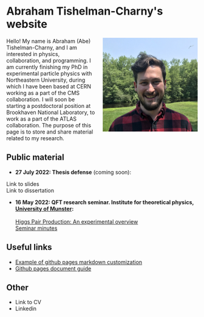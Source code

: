 # Abraham Tishelman-Charny's website 

<link rel="shortcut icon" type="image/x-icon" href="Documents/RabidBirdFavicon.ico?">

<img style="float: right; margin-left: 20px;" 
   width="250" 
   alt="Me" 
   title="Me"
   src="Documents/Abraham_Tishelman-Charny_photo.jpg">

Hello! My name is Abraham (Abe) Tishelman-Charny, and I am interested in physics, collaboration, and programming. I am currently finishing my PhD in experimental particle physics with Northeastern University, during which I have been based at CERN working as a part of the CMS collaboration. I will soon be starting a postdoctoral position at Brookhaven National Laboratory, to work as a part of the ATLAS collaboration. The purpose of this page is to store and share material related to my research. 

## Public material 

- **27 July 2022: Thesis defense** (coming soon):

Link to slides <br />
Link to dissertation <br />

- **16 May 2022: QFT research seminar. Institute for theoretical physics, [University of Munster](https://www.uni-muenster.de/Physik.TP/en/teaching/courses/research_seminar_quantum_field_theory_ss2022.html):** <br /> <br />
<a href="Documents/16_May_2022_Higgs_Pair_Production_An_Experimental_Overview.pdf" target="_blank">Higgs Pair Production: An experimental overview</a> <br />
[Seminar minutes](Documents/Munster_Seminar_Minutes.md)

## Useful links 

- [Example of github pages markdown customization](https://stackoverflow.com/questions/47104807/github-pages-homepage-remove-link-at-the-top~)
- [Github pages document guide](https://github.com/google/styleguide/tree/gh-pages/docguide)

## Other

- Link to CV 
- Linkedin
